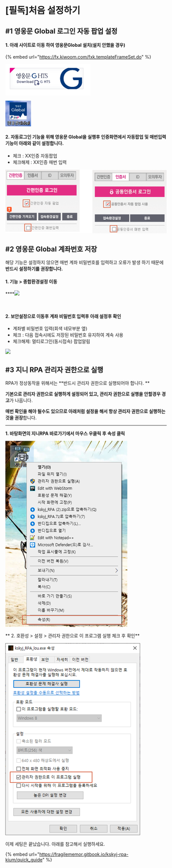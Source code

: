 # \[필독]처음 설정하기

## #1 영웅문 Global 로그인 자동 팝업 설정

#### 1. 아래 사이트로 이동 하여 영웅문Global 설치(설치 안했을 경우)

{% embed url="https://fx.kiwoom.com/fxk.templateFrameSet.do" %}

![](<.gitbook/assets/image (7).png>)

![](<.gitbook/assets/image (31).png>)



#### 2. 자동로그인 기능을 위해 영웅문 Global을 실행후 인증화면에서 자동팝업 및 매번입력 기능이 아래와 같이 설정합니다.

* 체크 : XX인증 자동팝업
* 체크해제 : XX인증 매번 입력

![](<.gitbook/assets/image (33).png>)



## #2 영웅문 Global 계좌번호 저장

해당 기능은 설정하지 않으면 매번 계좌 비밀번호를 입력하고 오류가 발생 하기 때문에 **반드시** **설정하기를 권장합니다.**

#### **1. 기능 > 종합환경설정 이동**

****![](https://gblobscdn.gitbook.com/assets%2F-MZ-Y7H8lCWI22Yo\_bhV%2F-MZTEoY7sSwRc\_THQwd0%2F-MZTGyXVtpwwo9AEgjRl%2Fimage.png?alt=media\&token=3a700c3a-0ad7-4b80-83a9-74e623036405)

​

#### **2. 보안설정으로 이동후 계좌 비밀번호 입력후 아래 설정후 확인**

* 계좌별 비밀번호 입력(회색 네모부분 옆)
* 체크 : 다음 접속시에도 저장된 비밀번호 유지하여 계속 사용
* 체크해제: 멀티로그인(동시접속) 팝업알림

![](https://gblobscdn.gitbook.com/assets%2F-MZ-Y7H8lCWI22Yo\_bhV%2F-M\_LBjyfL6vqLvOknMyu%2F-M\_LBwRAMKEuEnvzjqZB%2Fimage.png?alt=media\&token=b112abba-6ecf-4de5-aebb-e0ddf33c1fd2)[\
](https://fragilememor.gitbook.io/kskyj-rpa-kium/initial\_setting/init1)

## #3 지니 RPA 관리자 권한으로 실행

RPA가 정상동작을 위해서는 **반드시 관리자 권한으로 실행되어야 합니다. **

**기본으로 관리자 권한으로 실행하게 설정되어 있고, 관리자 권한으로 실행을 안할경우 경고**가 나옵니다.&#x20;

**매번 확인을 해야 될수도 있으므로 아래처럼 설정을 해서 항상 관리자 권한으로 실행하는 것을 권장**합니다.

****

**1. 바탕화면의 지니RPA 바로가기에서 마우스 우클릭 후 속성 클릭**

![](<.gitbook/assets/image (79).png>)



** 2.  호환성 > 설정 > 관리자 권한으로 이 프로그램 실행 체크 후 확인**

![](<.gitbook/assets/image (11).png>)

이제 세팅은 끝났습니다. 아래를 참고해서 실행하세요.

{% embed url="https://fragilememor.gitbook.io/kskyj-rpa-kium/quick_guide" %}
